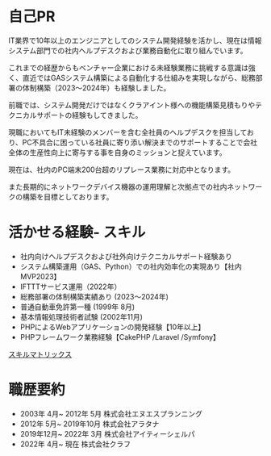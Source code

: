 # 自己PR
IT業界で10年以上のエンジニアとしてのシステム開発経験を活かし、現在は情報システム部門での社内ヘルプデスクおよび業務自動化に取り組んでいます。

これまでの経歴からもベンチャー企業における未経験業務に挑戦する意識は強く、直近ではGASシステム構築による自動化する仕組みを実現しながら、総務部署の体制構築（2023〜2024年）も経験しました。

前職では、システム開発だけではなくクラアイント様への機能構築見積もりやテクニカルサポートの経験もしてきました。

現職においてもIT未経験のメンバーを含む全社員のヘルプデスクを担当しており、PC不具合に困っている社員に寄り添い解決までのサポートすることで会社全体の生産性向上に寄与する事を自身のミッションと捉えています。

現在は、社内のPC端末200台超のリプレース業務に対応中となります。

また長期的にネットワークデバイス機器の運用理解と次拠点での社内ネットワークの構築を目標としております。

# 活かせる経験- スキル
- 社内向けヘルプデスクおよび社外向けテクニカルサポート経験あり
- システム構築運用（GAS、Python）での社内効率化の実現あり【社内MVP2023】
- IFTTTサービス運用（2022年）
- 総務部署の体制構築実績あり (2023〜2024年) 
- 普通自動車免許第一種 (1999年 8月) 
- 基本情報処理技術者試験 (2002年11月) 
- PHPによるWebアプリケーションの開発経験【10年以上】
- PHPフレームワーク業務経験【CakePHP /Laravel /Symfony】

[スキルマトリックス](https://inquisitive-christmas-ef3.notion.site/18a7b4bac7728038affde859f458c08e?v=18a7b4bac7728184a2df000c8b56e987&pvs=4)

# 職歴要約
- 2003年 4月~ 2012年 5月 株式会社エヌエスプランニング 
- 2012年 5月~ 2019年10月 株式会社アラタナ
- 2019年12月~ 2022年 3月 株式会社アイティーシェルパ
- 2022年 4月~ 現在 株式会社クラフ
